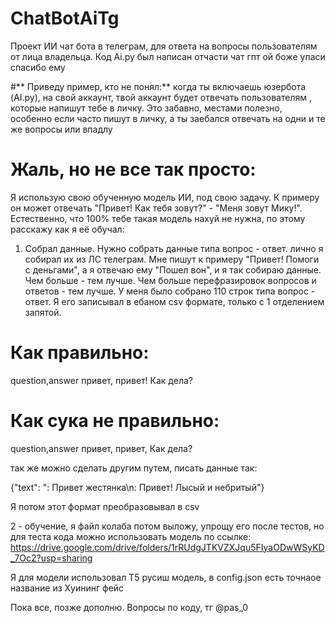# ChatBotAiTg
Проект ИИ чат бота в телеграм, для ответа на вопросы пользователям от лица владельца. Код Ai.py был написан отчасти чат гпт ой боже упаси спасибо ему


#** Приведу пример, кто не понял:**
когда ты включаешь юзербота (AI.py), на свой аккаунт, твой аккаунт будет отвечать пользователям , которые напишут тебе в личку. Это забавно, местами полезно, особенно если часто пишут в личку, а ты заебался отвечать на одни и те же вопросы или впадлу

# Жаль, но не все так просто:
Я использую свою обученную модель ИИ, под свою задачу. К примеру он может отвечать "Привет! Как тебя зовут?" - "Меня зовут Мику!". Естественно, что 100% тебе такая модель нахуй не нужна, по этому расскажу как я её обучал:
1. Собрал данные. Нужно собрать данные типа вопрос - ответ. лично я собирал их из ЛС телеграм. Мне пишут к примеру "Привет! Помоги с деньгами", а я отвечаю ему "Пошел вон", и я так собираю данные. Чем больше - тем лучше. Чем больше перефразировок вопросов и ответов - тем лучше. У меня было собрано 110 строк типа вопрос - ответ. Я его записывал в ебаном csv формате, только с 1 отделением запятой.

# Как правильно:
question,answer
привет, привет! Как дела?

# Как сука не правильно:
question,answer
привет, привет, Как дела?


так же можно сделать другим путем, писать данные так:

{"text": "<human>: Привет жестянка\n<bot>: Привет! Лысый и небритый"}

Я потом этот формат преобразовывал в csv

2 - обучение, я файл колаба потом выложу, упрощу его после тестов, но для теста кода можно использовать модель по ссылке: https://drive.google.com/drive/folders/1rRUdgJTKVZXJqu5FIyaODwWSyKD_7Oc2?usp=sharing

Я для модели использовал T5 русиш модель, в config.json есть точнаое название из Хуининг фейс


Пока все, позже дополню. Вопросы по коду, тг @pas_0

